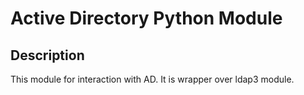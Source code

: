# Active Directory Python Module

## Description

This module for interaction with AD. It is wrapper over ldap3 module.
